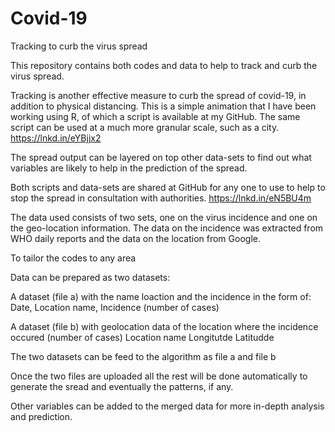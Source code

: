 # Covid-19
Tracking to curb the virus spread

This repository contains both codes and data to help to track and curb the virus spread.

Tracking is another effective measure to curb the spread of covid-19, in addition to physical distancing. This is a simple animation that I have been working using R, of which a script is available at my GitHub. The same script can be used at a much more granular scale, such as a city. https://lnkd.in/eYBjjx2

The spread output can be layered on top other data-sets to find out what variables are likely to help in the prediction of the spread.

Both scripts and data-sets are shared at GitHub for any one to use to help to stop the spread in consultation with authorities.
https://lnkd.in/eN5BU4m

The data used consists of two sets, one on the virus incidence and one on the geo-location information. The data on the incidence was extracted from WHO daily reports and the data on the location from Google.

To tailor the codes to any area

Data can be prepared as two datasets:

A dataset (file a) with the name loaction and the incidence in the form of: 
  Date,
  Location name, 
  Incidence (number of cases)

A dataset (file b) with geolocation data of the location where the incidence occured (number of cases)
  Location name
  Longitutde
  Latitudde
  
 
The two datasets can be feed to the algorithm as file a and file b
 
Once the two files are uploaded all the rest will be done automatically to generate the sread and eventually the patterns, if any.
 
Other variables can be added to the merged data for more in-depth analysis and prediction.
 
 
 
 





